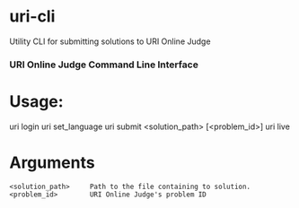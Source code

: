 # uri-cli
Utility CLI for submitting solutions to URI Online Judge

### URI Online Judge Command Line Interface

# Usage:
  uri login
  uri set_language
  uri submit <solution_path> [<problem_id>]
  uri live

# Arguments
    <solution_path>     Path to the file containing to solution.
    <problem_id>        URI Online Judge's problem ID
